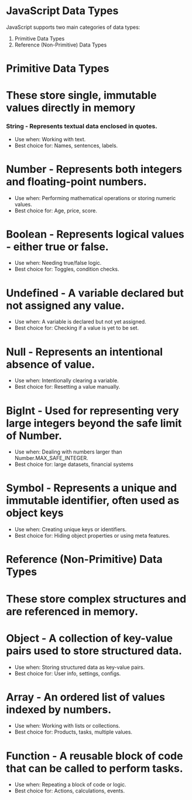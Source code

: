 # JavaScript Data Types

JavaScript supports two main categories of data types:
1. Primitive Data Types
2. Reference (Non-Primitive) Data Types

# Primitive Data Types
# These store single, immutable values directly in memory

### String - Represents textual data enclosed in quotes.
- Use when: Working with text.
- Best choice for: Names, sentences, labels.
# Number - Represents both integers and floating-point numbers.
- Use when: Performing mathematical operations or storing numeric values.
- Best choice for: Age, price, score.
# Boolean - Represents logical values - either true or false.
- Use when: Needing true/false logic.
- Best choice for: Toggles, condition checks.
# Undefined - A variable declared but not assigned any value.
- Use when: A variable is declared but not yet assigned.
- Best choice for: Checking if a value is yet to be set.
# Null - Represents an intentional absence of value.
- Use when: Intentionally clearing a variable.
- Best choice for: Resetting a value manually.
# BigInt - Used for representing very large integers beyond the safe limit of Number.
- Use when: Dealing with numbers larger than Number.MAX_SAFE_INTEGER.
- Best choice for: large datasets, financial systems
# Symbol - Represents a unique and immutable identifier, often used as object keys
- Use when: Creating unique keys or identifiers.
- Best choice for: Hiding object properties or using meta features.


# Reference (Non-Primitive) Data Types
# These store complex structures and are referenced in memory.

# Object - A collection of key-value pairs used to store structured data.
- Use when: Storing structured data as key-value pairs.
- Best choice for: User info, settings, configs.
# Array - An ordered list of values indexed by numbers.
- Use when: Working with lists or collections.
- Best choice for: Products, tasks, multiple values.
# Function - A reusable block of code that can be called to perform tasks.
- Use when: Repeating a block of code or logic.
- Best choice for: Actions, calculations, events.